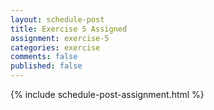 ```yaml
---
layout: schedule-post
title: Exercise 5 Assigned
assignment: exercise-5
categories: exercise
comments: false
published: false
---
```

{% include schedule-post-assignment.html %}